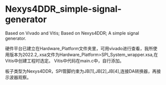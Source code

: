 # Nexys4DDR_simple-signal-generator
Based on Vivado and Vitis; Based on Nexys4DDR; A simple signal generator.

硬件平台已建立在Hardware_Platform文件夹里，可用vivado进行查看，我所使用版本为2022.2,.xsa文件为Hardware_Platform>SPI_System_wrapper.xsa,在Vitis中创建工程时选定。
Vitis中代码在main.c中，自行添加。

板子类型为Nexys4DDR，SPI管脚约束为JB[1],JB[2],JB[4],连接DA转换器，再接示波器观察。